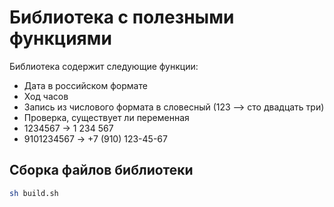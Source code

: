 # Библиотека с полезными функциями

Библиотека содержит следующие функции:
- Дата в российском формате
- Ход часов
- Запись из числового формата в словесный (123 —> сто двадцать три)
- Проверка, существует ли переменная
- 1234567 -> 1 234 567
- 9101234567 -> +7 (910) 123-45-67

## Сборка файлов библиотеки
```sh
sh build.sh
```